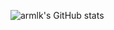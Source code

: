 ![armlk's GitHub stats](https://github-readme-stats.vercel.app/api?username=armlk&show_icons=true&theme=dark)
